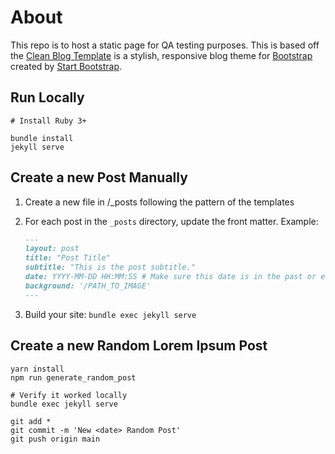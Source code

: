 # About
This repo is to host a static page for QA testing purposes. This is based off the [Clean Blog Template](https://startbootstrap.com/themes/clean-blog-jekyll/) is a stylish, responsive blog theme for [Bootstrap](https://getbootstrap.com/) created by [Start Bootstrap](https://startbootstrap.com/). 

## Run Locally
```
# Install Ruby 3+

bundle install
jekyll serve

```

## Create a new Post Manually
1. Create a new file in /_posts following the pattern of the templates
2. For each post in the `_posts` directory, update the front matter. Example:

    ```markdown
    ---
    layout: post
    title: "Post Title"
    subtitle: "This is the post subtitle."
    date: YYYY-MM-DD HH:MM:SS # Make sure this date is in the past or else it won't show
    background: '/PATH_TO_IMAGE'
    ---
    ```
3. Build your site: `bundle exec jekyll serve`

## Create a new Random Lorem Ipsum Post
```
yarn install
npm run generate_random_post

# Verify it worked locally
bundle exec jekyll serve 

git add *
git commit -m 'New <date> Random Post'
git push origin main
```